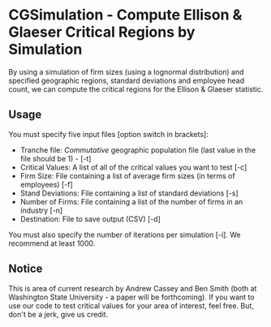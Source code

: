# CGSimulation - Compute Ellison & Glaeser Critical Regions by Simulation #

By using a simulation of firm sizes (using a lognormal distribution) and specified geographic regions, standard deviations and employee head count, we can compute the critical regions for the Ellison & Glaeser statistic.  

## Usage ##

You must specify five input files [option switch in brackets]:

* Tranche file: *Commutative* geographic population file (last value in the file should be 1) - [-t]
* Critical Values: A list of all of the critical values you want to test [-c]
* Firm Size: File containing a list of average firm sizes (in terms of employees) [-f]
* Stand Deviations: File containing a list of standard deviations [-s]
* Number of Firms: File containing a list of the number of firms in an industry [-n]
* Destination: File to save output (CSV) [-d]

You must also specify the number of iterations per simulation [-i].  We recommend at least 1000.

## Notice ##

This is area of current research by Andrew Cassey and Ben Smith (both at Washington State University - a paper will be forthcoming).  If you want  to use our code to test critical values for your area of interest, feel free.  But, don't be a jerk, give us credit.